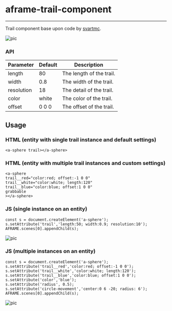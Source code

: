 # aframe-trail-component

___

Trail component base upon code by [svartmc](https://github.com/svartmc).

![pic](https://cdn.glitch.com/76718f34-7920-4a0e-bee1-bd0646eab927%2Ftrail_component.gif?v=1587846617145)


### API

| Parameter  | Default | Description              |
|------------|---------|--------------------------|
| length     | 80      | The length of the trail. |
| width      | 0.8     | The width of the trail.  |
| resolution | 18      | The detail of the trail. |
| color      | white   | The color of the trail.  |
| offset     | 0 0 0   | The offset of the trail. |

## Usage

### HTML (entity with single trail instance and default settings)
```
<a-sphere trail></a-sphere>

```

### HTML (entity with multiple trail instances and custom settings)
```
<a-sphere 
trail__red="color:red; offset:-1 0 0"
trail__white="color:white; length:120"
trail__blue="color:blue; offset:1 0 0"
grabbable
></a-sphere>

```

### JS (single instance on an entity)
```
const s = document.createElement('a-sphere');
s.setAttribute('trail','length:50; width:0.9; resolution:10');
AFRAME.scenes[0].appendChild(s);

```

![pic](https://cdn.glitch.com/76718f34-7920-4a0e-bee1-bd0646eab927%2Ftrails_with_colors_and_offsets.gif?v=1587906365878)

### JS (multiple instances on an entity)
```
const s = document.createElement('a-sphere');
s.setAttribute('trail__red','color:red; offset:-1 0 0');
s.setAttribute('trail__white','color:white; length:120');
s.setAttribute('trail__blue','color:blue; offset:1 0 0');
s.setAttribute('color','blue');
s.setAttribute('radius', 0.5);
s.setAttribute('circle-movement','center:0 6 -20; radius: 6');
AFRAME.scenes[0].appendChild(s);

```

![pic](https://cdn.glitch.com/76718f34-7920-4a0e-bee1-bd0646eab927%2Fmultiple_entities.gif?v=1587908954568)
